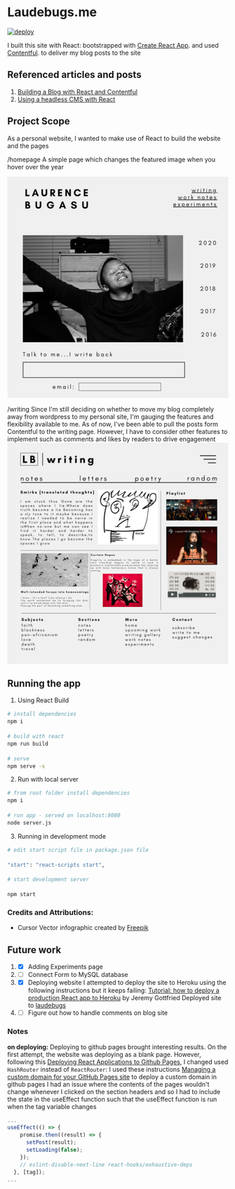 # Laudebugs.me

[![deploy](https://github.com/lbugasu/lbugasu.github.io-v2/actions/workflows/deploy.yml/badge.svg)](https://github.com/lbugasu/lbugasu.github.io-v2/actions/workflows/deploy.yml)

I built this site with React: bootstrapped with [Create React App](https://github.com/facebook/create-react-app). and used [Contentful](https://www.contentful.com/). to deliver my blog posts to the site

## Referenced articles and posts

1. [Building a Blog with React and Contentful](https://hackernoon.com/building-a-blog-with-react-and-contentful-fd538f68f6fb)
2. [Using a headless CMS with React](https://blog.logrocket.com/using-a-headless-cms-with-react/)

## Project Scope

As a personal website, I wanted to make use of React to build the website and the pages

/homepage
A simple page which changes the featured image when you hover over the year

![home](wireframes/homepage.png)

/writing
Since I'm still deciding on whether to move my blog completely away from wordpress to my personal site, I'm gauging the features and flexibility available to me. As of now, I've been able to pull the posts form Contentful to the writing page. However, I have to consider other features to implement such as comments and likes by readers to drive engagement
![writing](wireframes/writing.png)


## Running the app

1. Using React Build

```bash
# install dependencies
npm i

# build with react
npm run build

# serve
npm serve -s
```

2. Run with local server

```bash
# from root folder install dependencies
npm i

# run app - served on localhost:8080
node server.js
```

3. Running in development mode

```bash
# edit start script file in package.json file

"start": "react-scripts start",

# start development server

npm start
```

### Credits and Attributions:

- Cursor Vector infographic created by [Freepik](https://www.freepik.com/free-photos-vectors/infographic)

## Future work

1. - [X] Adding Experiments page
2. - [ ] Connect Form to MySQL database
3. - [x] Deploying website
         I attempted to deploy the site to Heroku using the following instructions but it keeps failing: [Tutorial: how to deploy a production React app to Heroku](https://medium.com/jeremy-gottfrieds-tech-blog/tutorial-how-to-deploy-a-production-react-app-to-heroku-c4831dfcfa08) by Jeremy Gottfried
         Deployed site to [laudebugs](https://laudebugs.tamaduni.org)
4. - [ ] Figure out how to handle comments on blog site

### Notes

**on deploying:**
Deploying to github pages brought interesting results. On the first attempt, the website was deploying as a blank page. However, following this [Deploying React Applications to Github Pages](https://medium.com/better-programming/how-to-host-your-react-app-on-github-pages-for-free-919ad201a4cb), I changed used `HashRouter` instead of `ReactRouter`:
I used these instructions [Managing a custom domain for your GitHub Pages site](https://help.github.com/en/github/working-with-github-pages/managing-a-custom-domain-for-your-github-pages-site) to deploy a custom domain in github pages
I had an issue where the contents of the pages wouldn't change whenever I clicked on the section headers and so I had to include the state in the useEffect function such that the useEffect function is run when the tag variable changes

```javascript
...
useEffect(() => {
    promise.then((result) => {
      setPost(result);
      setLoading(false);
    });
    // eslint-disable-next-line react-hooks/exhaustive-deps
  }, [tag]);
...
```
